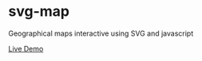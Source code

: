 # svg-map
Geographical maps interactive using SVG and javascript

[Live Demo](https://example-javascript.herokuapp.com/maps)
